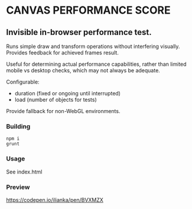 # CANVAS PERFORMANCE SCORE

## Invisible in-browser performance test.

Runs simple draw and transform operations without interfering visually. Provides feedback for achieved frames result.

Useful for determining actual performance capabilities, rather than limited mobile vs desktop checks, which may not always be adequate.

Configurable:
- duration (fixed or ongoing until interrupted)
- load (number of objects for tests)

Provide fallback for non-WebGL environments.

### Building
```
npm i
grunt
```

### Usage
See index.html

### Preview
https://codepen.io/ilianka/pen/BVXMZX